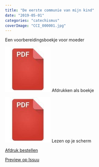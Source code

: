 ```yaml
---
title: "De eerste communie van mijn kind"
date: "2019-05-01"
categories: "catechismus"
coverImage: "CCI_000001.jpg"
---
```


Een voorbereidingsboekje voor moeder

<!--more-->

[![pdf](images/2bdd26a893f94f1d69b5a89ee751a599-150x150.jpg)](https://storage.googleapis.com/geloven-leren/printerboekjes/eerstecommunie-boekje.pdf) Afdrukken als boekje

[![pdf](images/2bdd26a893f94f1d69b5a89ee751a599-150x150.jpg)](https://storage.googleapis.com/geloven-leren/printerboekjes/eerstecommunie-boek.pdf) Lezen op je scherm

[Afdruk bestellen](https://www.peecho.com/print/en/507871)

[Preview op Issuu](https://issuu.com/vicmortelmans/docs/eerstecommunie-boek)
